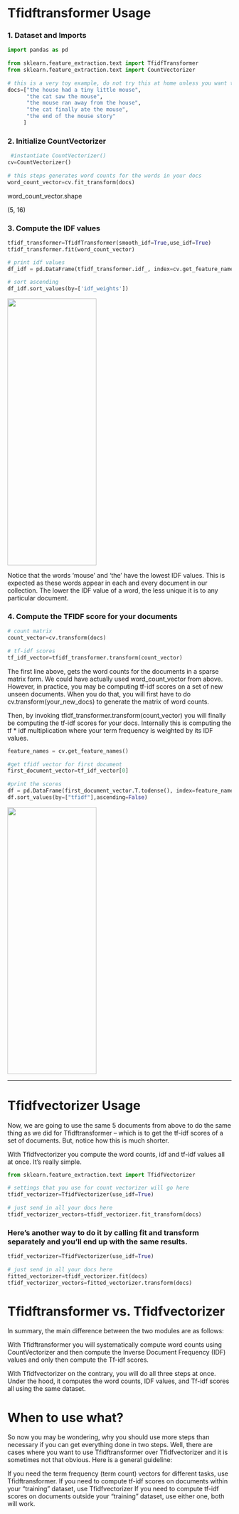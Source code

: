 # Tfidftransformer Usage

### 1. Dataset and Imports

```python
import pandas as pd
 
from sklearn.feature_extraction.text import TfidfTransformer
from sklearn.feature_extraction.text import CountVectorizer
 
# this is a very toy example, do not try this at home unless you want to understand the usage differences
docs=["the house had a tiny little mouse",
      "the cat saw the mouse",
      "the mouse ran away from the house",
      "the cat finally ate the mouse",
      "the end of the mouse story"
     ]
```

### 2. Initialize CountVectorizer

```python
 #instantiate CountVectorizer()
cv=CountVectorizer()
 
# this steps generates word counts for the words in your docs
word_count_vector=cv.fit_transform(docs)
```

word_count_vector.shape
 
(5, 16)

### 3. Compute the IDF values

```python
tfidf_transformer=TfidfTransformer(smooth_idf=True,use_idf=True)
tfidf_transformer.fit(word_count_vector)
```

```python
# print idf values
df_idf = pd.DataFrame(tfidf_transformer.idf_, index=cv.get_feature_names(),columns=["idf_weights"])
 
# sort ascending
df_idf.sort_values(by=['idf_weights'])
```
<img align="center" width="200" height="600" src="http://kavita-ganesan.com/wp-content/uploads/307.png">

Notice that the words ‘mouse’ and ‘the’ have the lowest IDF values. This is expected as these words appear in each and every document in our collection. The lower the IDF value of a word, the less unique it is to any particular document.

### 4. Compute the TFIDF score for your documents

```python
# count matrix
count_vector=cv.transform(docs)
 
# tf-idf scores
tf_idf_vector=tfidf_transformer.transform(count_vector)
```

The first line above, gets the word counts for the documents in a sparse matrix form. We could have actually used word_count_vector from above. However, in practice, you may be computing tf-idf scores on a set of new unseen documents. When you do that, you will first have to do cv.transform(your_new_docs) to generate the matrix of word counts.

Then, by invoking tfidf_transformer.transform(count_vector) you will finally be computing the tf-idf scores for your docs. Internally this is computing the tf * idf  multiplication where your term frequency is weighted by its IDF values.


```python
feature_names = cv.get_feature_names()
 
#get tfidf vector for first document
first_document_vector=tf_idf_vector[0]
 
#print the scores
df = pd.DataFrame(first_document_vector.T.todense(), index=feature_names, columns=["tfidf"])
df.sort_values(by=["tfidf"],ascending=False)
```
<img align="center" width="200" height="600" src="http://kavita-ganesan.com/wp-content/uploads/266.png">


________________________________________________________________________________________________

# Tfidfvectorizer Usage

Now, we are going to use the same 5 documents from above to do the same thing as we did for Tfidftransformer – which is to get the tf-idf scores of a set of documents. But, notice how this is much shorter.

With Tfidfvectorizer you compute the word counts, idf and tf-idf values all at once. It’s really simple.

```python
from sklearn.feature_extraction.text import TfidfVectorizer 
 
# settings that you use for count vectorizer will go here
tfidf_vectorizer=TfidfVectorizer(use_idf=True)
 
# just send in all your docs here
tfidf_vectorizer_vectors=tfidf_vectorizer.fit_transform(docs)
```

### Here’s another way to do it by calling fit and transform separately and you’ll end up with the same results.


```python
tfidf_vectorizer=TfidfVectorizer(use_idf=True)
 
# just send in all your docs here
fitted_vectorizer=tfidf_vectorizer.fit(docs)
tfidf_vectorizer_vectors=fitted_vectorizer.transform(docs)
```


# Tfidftransformer vs. Tfidfvectorizer

In summary, the main difference between the two modules are as follows:

With Tfidftransformer you will systematically compute word counts using CountVectorizer and then compute the Inverse Document Frequency (IDF) values and only then compute the Tf-idf scores.

With Tfidfvectorizer on the contrary, you will do all three steps at once. Under the hood, it computes the word counts, IDF values, and Tf-idf scores all using the same dataset.

# When to use what?

So now you may be wondering, why you should use more steps than necessary if you can get everything done in two steps. Well, there are cases where you want to use Tfidftransformer over Tfidfvectorizer and it is sometimes not that obvious. Here is a general guideline:

If you need the term frequency (term count) vectors for different tasks, use Tfidftransformer.
If you need to compute tf-idf scores on documents within your “training” dataset, use Tfidfvectorizer
If you need to compute tf-idf scores on documents outside your “training” dataset, use either one, both will work.

